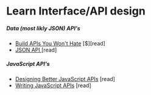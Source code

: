 # Learn Interface/API design

##### Data (most likly JSON) API's

* [Build APIs You Won't Hate](http://apisyouwonthate.com/) [$][read]
* [JSON API ](http://jsonapi.org/) [read]

##### JavaScript API's

* [Designing Better JavaScript APIs](http://www.smashingmagazine.com/2012/10/designing-javascript-apis-usability/) [read]
* [Writing JavaScript APIs](http://blog.wolksoftware.com/writing-javascript-apis) [read]












































 






